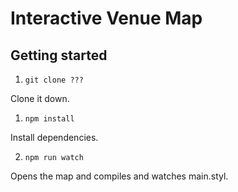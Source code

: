 Interactive Venue Map
=====================

Getting started
---------------

1. `git clone ???`

  Clone it down.

1. `npm install`

  Install dependencies.

2. `npm run watch`

  Opens the map and compiles and watches main.styl.

